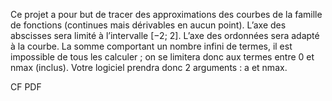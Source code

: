 Ce projet a pour but de tracer des approximations des courbes de la famille de fonctions
(continues mais dérivables en aucun point).
L’axe des abscisses sera limité à l’intervalle [−2; 2].
L’axe des ordonnées sera adapté à la courbe.
La somme comportant un nombre infini de termes, il est impossible de tous les calculer
; on se limitera donc aux termes entre 0 et nmax (inclus).
Votre logiciel prendra donc 2 arguments : a et nmax.

CF PDF
